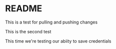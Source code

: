 # README #
This is a test for pulling and pushing changes

This is the second test

This time we're testing our abiity to save credentials